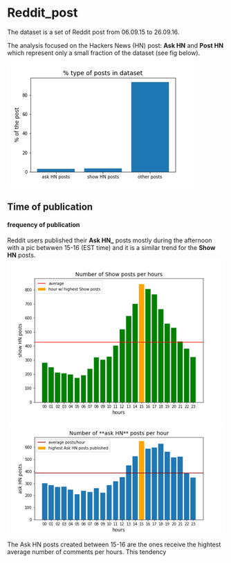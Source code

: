 # Reddit_post


The dataset is a set of Reddit post from 06.09.15 to 26.09.16. 

The analysis focused on the Hackers News (HN) post: **Ask HN** and **Post HN** which represent only a small fraction of the dataset (see fig below). 

![Fig kind of posts](0_kind_of_posts.jpg)

## Time of publication
#### frequency of publication

Reddit users published their **Ask HN_** posts mostly during the afternoon with a pic betwwen 15-16 (EST time) and it is a similar trend for the **Show HN** posts.
![show posts per hour](5.show_posts_hours.png)![ask HN posts per hour](1.ask_posts_hour.png)

The Ask HN posts created between 15-16 are the ones receive the hightest average number of comments per hours. This tendency 


